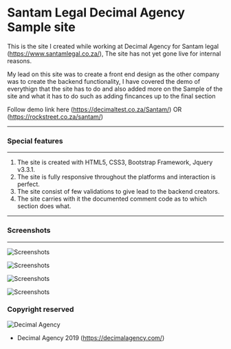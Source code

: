 # Santam Legal Decimal Agency Sample site
This is the site I created while working at Decimal Agency for Santam legal (https://www.santamlegal.co.za/), The site has not yet gone live for internal reasons.

My lead on this site was to create a front end design as the other company was to create the backend functionality, I have covered the demo of everythign that the site has to do and also added more on the Sample of the site and what it has to do such as adding fincances up to the final section

Follow demo link here (https://decimaltest.co.za/Santam/) OR (https://rockstreet.co.za/santam/)

--- 
### Special features
---

1. The site is created with HTML5, CSS3, Bootstrap Framework, Jquery v3.3.1.
2. The site is fully responsive throughout the platforms and interaction is perfect.
3. The site consist of few validations to give lead to the backend creators.
4. The site carries with it the documented comment code as to which section does what.

--- 
### Screenshots
---
![Screenshots](https://rockstreet.co.za/santam/Screenshot_2019-08-14_at_11.17.06.png "Screenshots")

![Screenshots](https://rockstreet.co.za/santam/Screenshot_2019-08-14_at_11.17.32.png "Screenshots")

![Screenshots](https://rockstreet.co.za/santam/Screenshot_2019-08-14_at_11.17.53.png "Screenshots")

![Screenshots](https://rockstreet.co.za/santam/Screenshot_2019-08-14_at_11.18.23.png "Screenshots")

### Copyright reserved
![Decimal Agency](https://rockstreet.co.za/santam/decimal-logo.png "Decimal Agency")

* Decimal Agency 2019 (https://decimalagency.com/)


